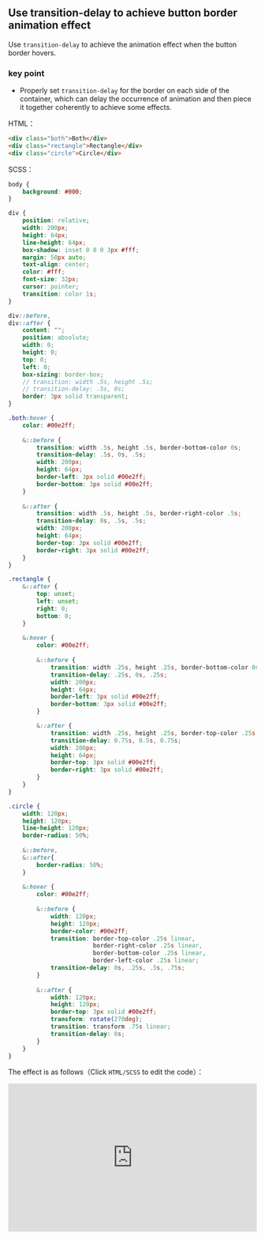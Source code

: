 ## Use transition-delay to achieve button border animation effect

Use `transition-delay` to achieve the animation effect when the button border hovers.


### key point

+ Properly set `transition-delay` for the border on each side of the container, which can delay the occurrence of animation and then piece it together coherently to achieve some effects.

HTML：

```html
<div class="both">Both</div>
<div class="rectangle">Rectangle</div>
<div class="circle">Circle</div>
```

SCSS：
```scss
body {
    background: #000;
}

div {
    position: relative;
    width: 200px;
    height: 64px;
    line-height: 64px;
    box-shadow: inset 0 0 0 3px #fff;
    margin: 50px auto;
    text-align: center;
    color: #fff;
    font-size: 32px;
    cursor: pointer;
    transition: color 1s;
}

div::before,
div::after {
    content: "";
    position: absolute;
    width: 0;
    height: 0;
    top: 0;
    left: 0;
    box-sizing: border-box;
    // transition: width .5s, height .5s;
    // transition-delay: .5s, 0s;
    border: 3px solid transparent;
}

.both:hover {
    color: #00e2ff;
    
    &::before {
        transition: width .5s, height .5s, border-bottom-color 0s;
        transition-delay: .5s, 0s, .5s;
        width: 200px;
        height: 64px;
        border-left: 3px solid #00e2ff;
        border-bottom: 3px solid #00e2ff;
    }
    
    &::after {
        transition: width .5s, height .5s, border-right-color .5s;
        transition-delay: 0s, .5s, .5s;
        width: 200px;
        height: 64px;
        border-top: 3px solid #00e2ff;
        border-right: 3px solid #00e2ff;
    }
}

.rectangle {
    &::after {
        top: unset;
        left: unset;
        right: 0;
        bottom: 0;
    }
    
    &:hover {
        color: #00e2ff;
        
        &::before {
            transition: width .25s, height .25s, border-bottom-color 0s;
            transition-delay: .25s, 0s, .25s;
            width: 200px;
            height: 64px;
            border-left: 3px solid #00e2ff;
            border-bottom: 3px solid #00e2ff;
        }

        &::after {
            transition: width .25s, height .25s, border-top-color .25s;
            transition-delay: 0.75s, 0.5s, 0.75s;
            width: 200px;
            height: 64px;
            border-top: 3px solid #00e2ff;
            border-right: 3px solid #00e2ff;
        }
    }   
}

.circle {
    width: 120px;
    height: 120px;
    line-height: 120px;
    border-radius: 50%;
    
    &::before,
    &::after{
        border-radius: 50%; 
    }
    
    &:hover {
        color: #00e2ff;
        
        &::before {
            width: 120px;
            height: 120px;
            border-color: #00e2ff;
            transition: border-top-color .25s linear,
                        border-right-color .25s linear,
                        border-bottom-color .25s linear,
                        border-left-color .25s linear;
            transition-delay: 0s, .25s, .5s, .75s;
        }
        
        &::after {
            width: 120px;
            height: 120px;
            border-top: 3px solid #00e2ff;
            transform: rotate(270deg);
            transition: transform .75s linear;
            transition-delay: 0s;
        }
    }
}
```

The effect is as follows（Click `HTML/SCSS` to edit the code）：

<iframe height="300" style="width: 100%;" scrolling="no" title="animation-button-border" src="https://codepen.io/dvha/embed/poqZPxa?default-tab=html%2Cresult" frameborder="no" loading="lazy" allowtransparency="true" allowfullscreen="true">
  See the Pen <a href="https://codepen.io/dvha/pen/poqZPxa">
  animation-button-border</a> by HaDV (<a href="https://codepen.io/dvha">@dvha</a>)
  on <a href="https://codepen.io">CodePen</a>.
</iframe>